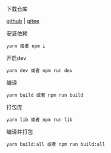 下载仓库

[github](https://github.com/WangXueZhi/rayx-ui.git) | [gitee](https://gitee.com/GeBiLaoWan/rayx-vue-components-lib.git)


安装依赖
```
yarn 或者 npm i
```

开启dev
```
yarn dev 或者 npm run dev
```

编译
```
yarn build 或者 npm run build
```

打包库
```
yarn lib 或者 npm run lib
```

编译并打包
```
yarn build:all 或者 npm run build:all
```
